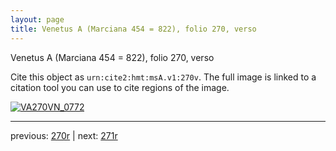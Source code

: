 ```yaml
---
layout: page
title: Venetus A (Marciana 454 = 822), folio 270, verso
---
```


Venetus A (Marciana 454 = 822), folio 270, verso

Cite this object as `urn:cite2:hmt:msA.v1:270v`.  The full image is linked to a citation tool you can use to cite regions of the image.

[![VA270VN_0772](http://www.homermultitext.org/iipsrv?IIIF=/project/homer/pyramidal/deepzoom/hmt/vaimg/2017a/VA270VN_0772.tif/full/800,/0/default.jpg)](http://www.homermultitext.org/ict2/?urn=urn:cite2:hmt:vaimg.2017a:VA270VN_0772) 

---

previous:  [270r](../270r/) | next: [271r](../271r/)